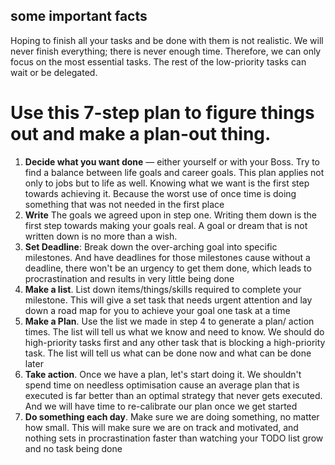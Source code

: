 ## some important facts

Hoping to finish all your tasks and be done with them is not realistic.
We will never finish everything; there is never enough time. Therefore, we can only focus on the most essential tasks. The rest of the low-priority tasks can wait or be delegated.

# Use this 7-step plan to figure things out and make a plan-out thing.

1. **Decide what you want done** — either yourself or with your Boss. Try to find a balance between life goals and career goals. This plan applies not only to jobs but to life as well. Knowing what we want is the first step towards achieving it. Because the worst use of once time is doing something that was not needed in the first place
2. **Write** The goals we agreed upon in step one. Writing them down is the first step towards making your goals real. A goal or dream that is not written down is no more than a wish. 
3. **Set Deadline**: Break down the over-arching goal into specific milestones. And have deadlines for those milestones cause without a deadline, there won't be an urgency to get them done, which leads to procrastination and results in very little being done
4. **Make a list**. List down items/things/skills required to complete your milestone. This will give a set task that needs urgent attention and lay down a road map for you to achieve your goal one task at a time
5. **Make a Plan**. Use the list we made in step 4 to generate a plan/ action times. The list will tell us what we know and need to know. We should do high-priority tasks first and any other task that is blocking a high-priority task. The list will tell us what can be done now and what can be done later
6. **Take action**. Once we have a plan, let's start doing it. We shouldn't spend time on needless optimisation cause an average plan that is executed is far better than an optimal strategy that never gets executed. And we will have time to re-calibrate our plan once we get started
7. **Do something each day**. Make sure we are doing something, no matter how small. This will make sure we are on track and motivated, and nothing sets in procrastination faster than watching your TODO list grow and no task being done